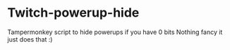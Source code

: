 # Twitch-powerup-hide
Tampermonkey script to hide powerups if you have 0 bits
Nothing fancy it just does that :)
